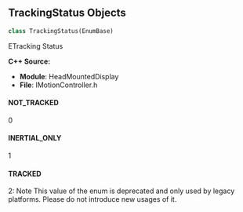 ## TrackingStatus Objects

```python
class TrackingStatus(EnumBase)
```

ETracking Status

**C++ Source:**

- **Module**: HeadMountedDisplay
- **File**: IMotionController.h

<a id="unreal.TrackingStatus.NOT_TRACKED"></a>

#### NOT_TRACKED

0

<a id="unreal.TrackingStatus.INERTIAL_ONLY"></a>

#### INERTIAL_ONLY

1

<a id="unreal.TrackingStatus.TRACKED"></a>

#### TRACKED

2: Note This value of the enum is deprecated and only used by legacy platforms.  Please do not introduce new usages of it.

<a id="unreal.GameplayContainerMatchType"></a>